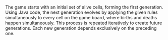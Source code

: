 The game starts with an initial set of alive cells, forming the first generation. Using Java code, the next generation evolves by applying the given rules simultaneously to every cell on the game board, where births and deaths happen simultaneously. This process is repeated iteratively to create future generations. Each new generation depends exclusively on the preceding one.

